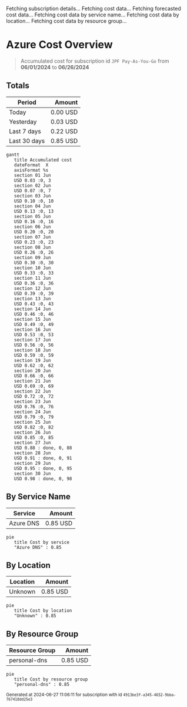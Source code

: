 Fetching subscription details...
Fetching cost data...
Fetching forecasted cost data...
Fetching cost data by service name...
Fetching cost data by location...
Fetching cost data by resource group...
# Azure Cost Overview

> Accumulated cost for subscription id `JPF Pay-As-You-Go` from **06/01/2024** to **06/26/2024**

## Totals

|Period|Amount|
|---|---:|
|Today|0.00 USD|
|Yesterday|0.03 USD|
|Last 7 days|0.22 USD|
|Last 30 days|0.85 USD|

```mermaid
gantt
   title Accumulated cost
   dateFormat  X
   axisFormat %s
   section 01 Jun
   USD 0.03 :0, 3
   section 02 Jun
   USD 0.07 :0, 7
   section 03 Jun
   USD 0.10 :0, 10
   section 04 Jun
   USD 0.13 :0, 13
   section 05 Jun
   USD 0.16 :0, 16
   section 06 Jun
   USD 0.20 :0, 20
   section 07 Jun
   USD 0.23 :0, 23
   section 08 Jun
   USD 0.26 :0, 26
   section 09 Jun
   USD 0.30 :0, 30
   section 10 Jun
   USD 0.33 :0, 33
   section 11 Jun
   USD 0.36 :0, 36
   section 12 Jun
   USD 0.39 :0, 39
   section 13 Jun
   USD 0.43 :0, 43
   section 14 Jun
   USD 0.46 :0, 46
   section 15 Jun
   USD 0.49 :0, 49
   section 16 Jun
   USD 0.53 :0, 53
   section 17 Jun
   USD 0.56 :0, 56
   section 18 Jun
   USD 0.59 :0, 59
   section 19 Jun
   USD 0.62 :0, 62
   section 20 Jun
   USD 0.66 :0, 66
   section 21 Jun
   USD 0.69 :0, 69
   section 22 Jun
   USD 0.72 :0, 72
   section 23 Jun
   USD 0.76 :0, 76
   section 24 Jun
   USD 0.79 :0, 79
   section 25 Jun
   USD 0.82 :0, 82
   section 26 Jun
   USD 0.85 :0, 85
   section 27 Jun
   USD 0.88 : done, 0, 88
   section 28 Jun
   USD 0.91 : done, 0, 91
   section 29 Jun
   USD 0.95 : done, 0, 95
   section 30 Jun
   USD 0.98 : done, 0, 98
```

## By Service Name

|Service|Amount|
|---|---:|
|Azure DNS|0.85 USD|

```mermaid
pie
   title Cost by service
   "Azure DNS" : 0.85
```

## By Location

|Location|Amount|
|---|---:|
|Unknown|0.85 USD|

```mermaid
pie
   title Cost by location
   "Unknown" : 0.85
```

## By Resource Group

|Resource Group|Amount|
|---|---:|
|personal-dns|0.85 USD|

```mermaid
pie
   title Cost by resource group
   "personal-dns" : 0.85
```

<sup>Generated at 2024-06-27 11:06:11 for subscription with id `4913be3f-a345-4652-9bba-767418dd25e3`</sup>
